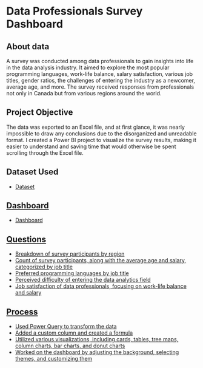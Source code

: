 # Data Professionals Survey Dashboard
## About data
A survey was conducted among data professionals to gain insights into life in the data analysis industry. It aimed to explore the most popular programming languages, work-life balance, salary satisfaction, various job titles, gender ratios, the challenges of entering the industry as a newcomer, average age, and more. The survey received responses from professionals not only in Canada but from various regions around the world.

## Project Objective
The data was exported to an Excel file, and at first glance, it was nearly impossible to draw any conclusions due to the disorganized and unreadable format.
I created a Power BI project to visualize the survey results, making it easier to understand and saving time that would otherwise be spent scrolling through the Excel file.

## Dataset Used
- <a href="https://github.com/AlexTheAnalyst/Power-BI/blob/main/Power%20BI%20-%20Final%20Project.xlsx">Dataset

## Dashboard

- <a href= "https://github.com/UmaMahor/MyProjects/blob/PowerBI/Data%20Professionals%20Survey%20Dashboard.png">Dashboard

## Questions
- Breakdown of survey participants by region
- Count of survey participants, along with the average age and salary, categorized by job title
- Preferred programming languages by job title
- Perceived difficulty of entering the data analytics field
- Job satisfaction of data professionals, focusing on work-life balance and salary

## Process
- Used Power Query to transform the data
- Added a custom column and created a formula
- Utilized various visualizations, including cards, tables, tree maps, column charts, bar charts, and donut charts
- Worked on the dashboard by adjusting the background, selecting themes, and customizing them

